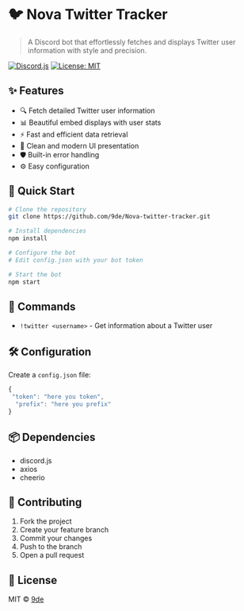 # 🐦 Nova Twitter Tracker

> A Discord bot that effortlessly fetches and displays Twitter user information with style and precision.

[![Discord.js](https://img.shields.io/badge/discord.js-v14.0.0-blue.svg)](https://discord.js.org)
[![License: MIT](https://img.shields.io/badge/License-MIT-yellow.svg)](https://opensource.org/licenses/MIT)

## ✨ Features

- 🔍 Fetch detailed Twitter user information
- 📊 Beautiful embed displays with user stats
- ⚡ Fast and efficient data retrieval
- 🎨 Clean and modern UI presentation
- 🛡️ Built-in error handling
- ⚙️ Easy configuration

## 🚀 Quick Start

```bash
# Clone the repository
git clone https://github.com/9de/Nova-twitter-tracker.git

# Install dependencies
npm install

# Configure the bot
# Edit config.json with your bot token

# Start the bot
npm start
```

## 📝 Commands

- `!twitter <username>` - Get information about a Twitter user

## 🛠️ Configuration

Create a `config.json` file:

```javascript
{
 "token": "here you token",
  "prefix": "here you prefix"
}
```

## 📦 Dependencies

- discord.js
- axios
- cheerio

## 🤝 Contributing

1. Fork the project
2. Create your feature branch
3. Commit your changes
4. Push to the branch
5. Open a pull request

## 📜 License

MIT © [9de](https://github.com/9de)
